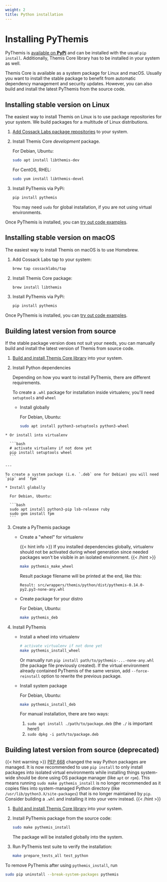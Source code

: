 ```yaml
---
weight: 2
title: Python installation
---
```


# Installing PyThemis

PyThemis is [available on **PyPi**](https://pypi.org/project/pythemis/)
and can be installed with the usual `pip install`.
Additionally, Themis Core library has to be installed in your system as well.

Themis Core is available as a system package for Linux and macOS.
Usually you want to install the stable package to benefit from automatic dependency management and security updates.
However, you can also build and install the latest PyThemis from the source code.

## Installing stable version on Linux

The easiest way to install Themis on Linux is to use package repositories for your system.
We build packages for a multitude of Linux distributions.

 1. [Add Cossack Labs package repositories](/themis/installation/installation-from-packages/)
    to your system.

 2. Install Themis Core _development_ package.

    For Debian, Ubuntu:

    ```bash
    sudo apt install libthemis-dev
    ```

    For CentOS, RHEL:

    ```bash
    sudo yum install libthemis-devel
    ```

 3. Install PyThemis via PyPi:

    ```bash
    pip install pythemis
    ```

    You may need `sudo` for global installation,
    if you are not using virtual environments.

Once PyThemis is installed, you can [try out code examples](../examples/).

## Installing stable version on macOS

The easiest way to install Themis on macOS is to use Homebrew.

 1. Add Cossack Labs tap to your system:

    ```bash
    brew tap cossacklabs/tap
    ```

 2. Install Themis Core package:

    ```bash
    brew install libthemis
    ```

 3. Install PyThemis via PyPi:

    ```bash
    pip install pythemis
    ```

Once PyThemis is installed, you can [try out code examples](../examples/).

## Building latest version from source

If the stable package version does not suit your needs,
you can manually build and install the latest version of Themis from source code.

 1. [Build and install Themis Core library](/themis/installation/installation-from-sources/)
    into your system.

 2. Install Python dependencies

    Depending on how you want to install PyThemis, there are different requirements.

    To create a `.whl` package for installation inside virtualenv, you'll need `setuptools` and `wheel`

    * Install globally

      For Debian, Ubuntu:

      ```bash
      sudo apt install python3-setuptools python3-wheel
      ```

<!--
      For CentOS, RHEL:

      ```bash
      sudo yum install python3-setuptools python3-wheel
      ```
-->

    * Or install into virtualenv

      ```bash
      # activate virtualenv if not done yet
      pip install setuptools wheel
      ```

    ---

    To create a system package (i.e. `.deb` one for Debian) you will need `pip` and `fpm`

    * Install globally

      For Debian, Ubuntu:

      ```bash
      sudo apt install python3-pip lsb-release ruby
      sudo gem install fpm
      ```

<!--
      For CentOS, RHEL:

      ```bash
      sudo yum install python3-pip ruby
      sudo gem install fpm
      ```

    On RHEL you also need to have working `pip` command. If it's not, and you only got `pip3`,
    create a symlink like this: `sudo ln -s $(which pip3) /usr/bin/pip`.
-->

 3. Create a PyThemis package

    * Create a "wheel" for virtualenv

      {{< hint info >}}
      If you installed dependencies globally, virtualenv should not be activated during wheel
      generation since needed packages won't be visible in an isolated environment.
      {{< /hint >}}

      ```bash
      make pythemis_make_wheel
      ```

      Result package filename will be printed at the end, like this:
      ```
      Result: src/wrappers/themis/python/dist/pythemis-0.14.0-py2.py3-none-any.whl
      ```

    * Create package for your distro

      For Debian, Ubuntu:

      ```bash
      make pythemis_deb
      ```

<!--
      For CentOS, RHEL:

      ```bash
      make pythemis_rpm
      ```

      The result will be located at `build/rpm/python3-pythemis_..._all.rpm`
      or `build/rpm/python3-pythemis_..._all.rpm` respectively.
-->

 4. Install PyThemis

    * Install a wheel into virtualenv

      ```bash
      # activate virtualenv if not done yet
      make pythemis_install_wheel
      ```

      Or manually run `pip install path/to/pythemis-...-none-any.whl` (the package file previously created).
      If the virtual environment already contained PyThemis of the same version,
      add `--force-reinstall` option to rewrite the previous package.

    * Install system package

      For Debian, Ubuntu:

      ```bash
      make pythemis_install_deb
      ```

      For manual installation, there are two ways:
      1. `sudo apt install ./path/to/package.deb` (the `./` is important here!)
      2. `sudo dpkg -i path/to/package.deb`

<!--
      For CentOS, RHEL:

      ```bash
      make pythemis_install_rpm
      ```
-->

## Building latest version from source (deprecated)

{{< hint warning >}}
[PEP 668](https://peps.python.org/pep-0668/) changed the way Python packages are managed.
It is now recommended to use `pip install` to only install packages into isolated virtual environments
while installing things system-wide should be done using OS package manager (like `apt` or `rpm`).
This means running `sudo make pythemis_install` is no longer recommended as it copies files
into system-managed Python directory (like `/usr/lib/python3.X/site-packages`) that is no longer maintained by `pip`.
Consider building a `.whl` and installing it into your venv instead.
{{< /hint >}}

 1. [Build and install Themis Core library](/themis/installation/installation-from-sources/)
    into your system.

 2. Install PyThemis package from the source code:

    ```bash
    sudo make pythemis_install
    ```

    The package will be installed globally into the system.

 3. Run PyThemis test suite to verify the installation:

    ```bash
    make prepare_tests_all test_python
    ```

To remove PyThemis after using `pythemis_install`, run
```bash
sudo pip uninstall --break-system-packages pythemis
```
